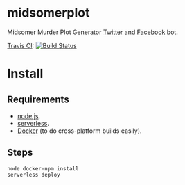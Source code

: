 # midsomerplot
Midsomer Murder Plot Generator [Twitter](https://twitter.com/midsomerplots) and [Facebook](https://facebook.com/midsomerplots) bot.

[Travis CI](https://travis-ci.org/matthewberryman/midsomerplots): [![Build Status](https://travis-ci.org/matthewberryman/midsomerplots.svg?branch=master)](https://travis-ci.org/matthewberryman/midsomerplots)

# Install
## Requirements
* [node.js](https://nodejs.org/en/).
* [serverless](https://serverless.com).
* [Docker](https://www.docker.com/) (to do cross-platform builds easily).

## Steps
```shell
node docker-npm install
serverless deploy
```
